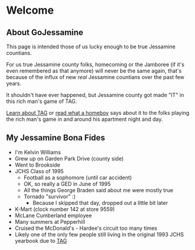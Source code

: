 # Welcome
## About GoJessamine
This page is intended those of us lucky enough to be true Jessamine countians.

For us true Jessamine county folks, homecoming or the Jamboree (if it's even remembered as that anymore) will never be the same again, that's because of the influx of new *real* Jessamine countians over the past few years.

It shouldn't have ever happened, but Jessamine county got made "IT" in this rich man's game of TAG.

[Learn about TAG](https://github.com/TAGIsNoGame/TAG) or [read what a homeboy](https://github.com/TAGIsNoGame/TAG/tree/master/PHB33) says about it to the folks playing the rich man's game in and around his apartment night and day.

## My Jessamine Bona Fides
* I'm Kelvin Williams
* Grew up on Garden Park Drive (county side)
* Went to Brookside
* JCHS Class of 1995
     - Football as a sophomore (until car accident)
     - OK, so really a GED in June of 1995
     - All the things George Braden said about me were mostly true
     - Tornado "survivor" :)
          - Because I skipped that day, dropped out a little bit later
* K-Mart (clock number 142 at store 9559)
* McLane Cumberland employee 
* Many summers at Pepperhill
* Cruised the McDonald's - Hardee's circuit too many times
* Likely one of the only few people still living in the original 1993 JCHS yearbook due to [TAG](https://github.com/TAGIsNoGame/TAG)
